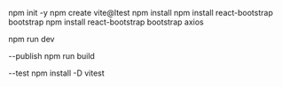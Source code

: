 npm init -y
npm create vite@ltest
npm install
npm install react-bootstrap bootstrap
npm install react-bootstrap bootstrap axios

npm run dev

--publish
npm run build

--test
npm install -D vitest
